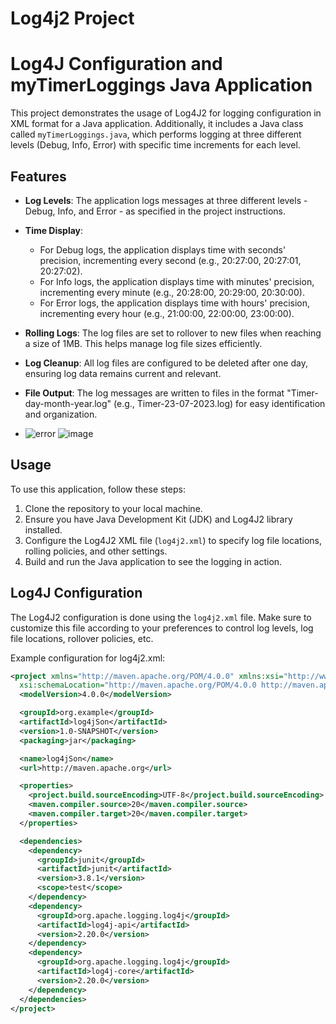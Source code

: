 # Log4j2 Project
# Log4J Configuration and myTimerLoggings Java Application

This project demonstrates the usage of Log4J2 for logging configuration in XML format for a Java application. Additionally, it includes a Java class called `myTimerLoggings.java`, which performs logging at three different levels (Debug, Info, Error) with specific time increments for each level.

## Features

- **Log Levels**: The application logs messages at three different levels - Debug, Info, and Error - as specified in the project instructions.

- **Time Display**:
  - For Debug logs, the application displays time with seconds' precision, incrementing every second (e.g., 20:27:00, 20:27:01, 20:27:02).
  - For Info logs, the application displays time with minutes' precision, incrementing every minute (e.g., 20:28:00, 20:29:00, 20:30:00).
  - For Error logs, the application displays time with hours' precision, incrementing every hour (e.g., 21:00:00, 22:00:00, 23:00:00).

- **Rolling Logs**: The log files are set to rollover to new files when reaching a size of 1MB. This helps manage log file sizes efficiently.

- **Log Cleanup**: All log files are configured to be deleted after one day, ensuring log data remains current and relevant.

- **File Output**: The log messages are written to files in the format "Timer-day-month-year.log" (e.g., Timer-23-07-2023.log) for easy identification and organization.

-
   ![error](https://github.com/aslihanaltun/log4j2Project/assets/70285896/443232c5-251a-4b60-9a93-f6406960e337)
   ![image](https://github.com/aslihanaltun/log4j2Project/assets/70285896/7d6dfaeb-40c3-4647-9ad4-81df1e58fa40)

## Usage

To use this application, follow these steps:
1. Clone the repository to your local machine.
2. Ensure you have Java Development Kit (JDK) and Log4J2 library installed.
3. Configure the Log4J2 XML file (`log4j2.xml`) to specify log file locations, rolling policies, and other settings.
4. Build and run the Java application to see the logging in action.

## Log4J Configuration

The Log4J2 configuration is done using the `log4j2.xml` file. Make sure to customize this file according to your preferences to control log levels, log file locations, rollover policies, etc.

Example configuration for log4j2.xml:
```xml
<project xmlns="http://maven.apache.org/POM/4.0.0" xmlns:xsi="http://www.w3.org/2001/XMLSchema-instance"
  xsi:schemaLocation="http://maven.apache.org/POM/4.0.0 http://maven.apache.org/xsd/maven-4.0.0.xsd">
  <modelVersion>4.0.0</modelVersion>

  <groupId>org.example</groupId>
  <artifactId>log4jSon</artifactId>
  <version>1.0-SNAPSHOT</version>
  <packaging>jar</packaging>

  <name>log4jSon</name>
  <url>http://maven.apache.org</url>

  <properties>
    <project.build.sourceEncoding>UTF-8</project.build.sourceEncoding>
    <maven.compiler.source>20</maven.compiler.source>
    <maven.compiler.target>20</maven.compiler.target>
  </properties>

  <dependencies>
    <dependency>
      <groupId>junit</groupId>
      <artifactId>junit</artifactId>
      <version>3.8.1</version>
      <scope>test</scope>
    </dependency>
    <dependency>
      <groupId>org.apache.logging.log4j</groupId>
      <artifactId>log4j-api</artifactId>
      <version>2.20.0</version>
    </dependency>
    <dependency>
      <groupId>org.apache.logging.log4j</groupId>
      <artifactId>log4j-core</artifactId>
      <version>2.20.0</version>
    </dependency>
  </dependencies>
</project>

